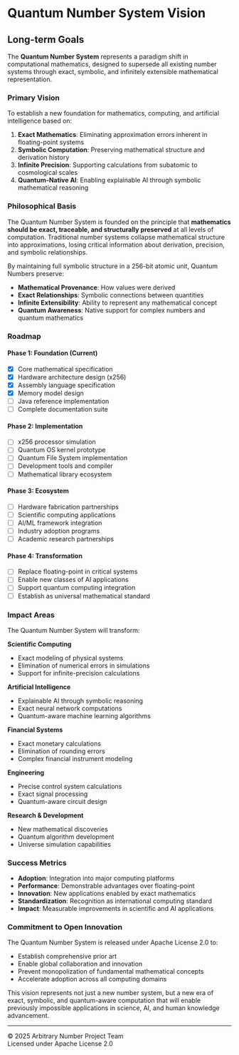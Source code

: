 <!--
Licensed under the Apache License, Version 2.0 (the "License");
you may not use this file except in compliance with the License.
You may obtain a copy of the License at

    http://www.apache.org/licenses/LICENSE-2.0

Unless required by applicable law or agreed to in writing, software
distributed under the License is distributed on an "AS IS" BASIS,
WITHOUT WARRANTIES OR CONDITIONS OF ANY KIND, either express or implied.
See the License for the specific language governing permissions and
limitations under the License.

Copyright (c) Arbitrary Number Project Team. All rights reserved.
-->

# Quantum Number System Vision

## Long-term Goals

The **Quantum Number System** represents a paradigm shift in computational mathematics, designed to supersede all existing number systems through exact, symbolic, and infinitely extensible mathematical representation.

### Primary Vision

To establish a new foundation for mathematics, computing, and artificial intelligence based on:

1. **Exact Mathematics**: Eliminating approximation errors inherent in floating-point systems
2. **Symbolic Computation**: Preserving mathematical structure and derivation history
3. **Infinite Precision**: Supporting calculations from subatomic to cosmological scales
4. **Quantum-Native AI**: Enabling explainable AI through symbolic mathematical reasoning

### Philosophical Basis

The Quantum Number System is founded on the principle that **mathematics should be exact, traceable, and structurally preserved** at all levels of computation. Traditional number systems collapse mathematical structure into approximations, losing critical information about derivation, precision, and symbolic relationships.

By maintaining full symbolic structure in a 256-bit atomic unit, Quantum Numbers preserve:
- **Mathematical Provenance**: How values were derived
- **Exact Relationships**: Symbolic connections between quantities  
- **Infinite Extensibility**: Ability to represent any mathematical concept
- **Quantum Awareness**: Native support for complex numbers and quantum mathematics

### Roadmap

#### Phase 1: Foundation (Current)
- [x] Core mathematical specification
- [x] Hardware architecture design (x256)
- [x] Assembly language specification
- [x] Memory model design
- [ ] Java reference implementation
- [ ] Complete documentation suite

#### Phase 2: Implementation
- [ ] x256 processor simulation
- [ ] Quantum OS kernel prototype
- [ ] Quantum File System implementation
- [ ] Development tools and compiler
- [ ] Mathematical library ecosystem

#### Phase 3: Ecosystem
- [ ] Hardware fabrication partnerships
- [ ] Scientific computing applications
- [ ] AI/ML framework integration
- [ ] Industry adoption programs
- [ ] Academic research partnerships

#### Phase 4: Transformation
- [ ] Replace floating-point in critical systems
- [ ] Enable new classes of AI applications
- [ ] Support quantum computing integration
- [ ] Establish as universal mathematical standard

### Impact Areas

The Quantum Number System will transform:

**Scientific Computing**
- Exact modeling of physical systems
- Elimination of numerical errors in simulations
- Support for infinite-precision calculations

**Artificial Intelligence**
- Explainable AI through symbolic reasoning
- Exact neural network computations
- Quantum-aware machine learning algorithms

**Financial Systems**
- Exact monetary calculations
- Elimination of rounding errors
- Complex financial instrument modeling

**Engineering**
- Precise control system calculations
- Exact signal processing
- Quantum-aware circuit design

**Research & Development**
- New mathematical discoveries
- Quantum algorithm development
- Universe simulation capabilities

### Success Metrics

- **Adoption**: Integration into major computing platforms
- **Performance**: Demonstrable advantages over floating-point
- **Innovation**: New applications enabled by exact mathematics
- **Standardization**: Recognition as international computing standard
- **Impact**: Measurable improvements in scientific and AI applications

### Commitment to Open Innovation

The Quantum Number System is released under Apache License 2.0 to:
- Establish comprehensive prior art
- Enable global collaboration and innovation
- Prevent monopolization of fundamental mathematical concepts
- Accelerate adoption across all computing domains

This vision represents not just a new number system, but a new era of exact, symbolic, and quantum-aware computation that will enable previously impossible applications in science, AI, and human knowledge advancement.

---

© 2025 Arbitrary Number Project Team  
Licensed under Apache License 2.0
